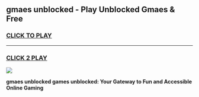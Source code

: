 
## gmaes unblocked - Play Unblocked Gmaes & Free
<h3>
<a href="https://news.freeplayer.one?title=gmaes_unblocked&ref=23F">CLICK TO PLAY</a></h3>
<hr>

<h3>
<a href="https://news.freeplayer.one?title=gmaes_unblocked&ref=23F">CLICK 2 PLAY</a>
  
</h3>

<a href="https://news.freeplayer.one?title=gmaes_unblocked&ref=23F/"><img src="https://clearcache.store/games.png"></a>


**gmaes unblocked games unblocked: Your Gateway to Fun and Accessible Online Gaming**
